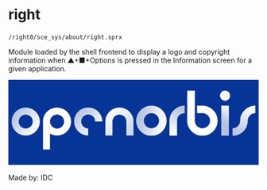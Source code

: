 # right

`/right0/sce_sys/about/right.sprx`

Module loaded by the shell frontend to display a logo and copyright information when ▲+■+Options is pressed in the Information screen for a given application.

![Homebrew](logo_preview.png)

Made by: IDC